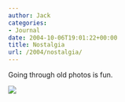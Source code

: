 ```yaml
---
author: Jack
categories:
- Journal
date: 2004-10-06T19:01:22+00:00
title: Nostalgia
url: /2004/nostalgia/
---
```


Going through old photos is fun.

![][1]

 [1]: /images/blog/fm-group.jpg